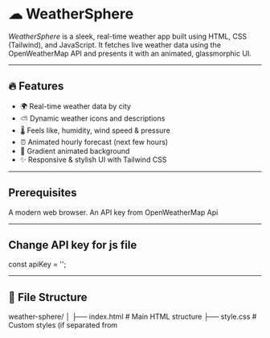 # ☁ WeatherSphere

*WeatherSphere* is a sleek, real-time weather app built using HTML, CSS (Tailwind), and JavaScript. It fetches live weather data using the OpenWeatherMap API and presents it with an animated, glassmorphic UI.

---

## 🔥 Features

- 🌍 Real-time weather data by city
- ⛅ Dynamic weather icons and descriptions
- 🌡 Feels like, humidity, wind speed & pressure
- ⏰ Animated hourly forecast (next few hours)
- 🎨 Gradient animated background
- ✨ Responsive & stylish UI with Tailwind CSS

---

## Prerequisites
A modern web browser.
An API key from OpenWeatherMap Api

---

## Change API key for js file
const apiKey = '';

---

## 📁 File Structure

weather-sphere/
│
├── index.html          # Main HTML structure
├── style.css           # Custom styles (if separated from <style> block)
├── script.js           # All JavaScript functionality
├── README.md           # Project documentation
